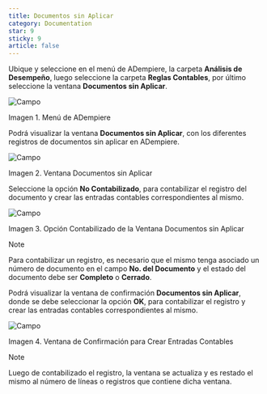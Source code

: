 ```yaml
---
title: Documentos sin Aplicar
category: Documentation
star: 9
sticky: 9
article: false
---
```


Ubique y seleccione en el menú de ADempiere, la carpeta **Análisis de Desempeño**, luego seleccione la carpeta **Reglas Contables**, por último seleccione la ventana **Documentos sin Aplicar**.

![Campo](/assets/img/docs/accounting-management/acm-accounting-image460.png)

Imagen 1. Menú de ADempiere

Podrá visualizar la ventana **Documentos sin Aplicar**, con los diferentes registros de documentos sin aplicar en ADempiere.

![Campo](/assets/img/docs/accounting-management/acm-accounting-image461.png)

Imagen 2. Ventana Documentos sin Aplicar

Seleccione la opción **No Contabilizado**, para contabilizar el registro del documento y crear las entradas contables correspondientes al mismo.

![Campo](/assets/img/docs/accounting-management/acm-accounting-image462.png)

Imagen 3. Opción Contabilizado de la Ventana Documentos sin Aplicar

Note

Para contabilizar un registro, es necesario que el mismo tenga asociado un número de documento en el campo **No. del Documento** y el estado del documento debe ser **Completo** o **Cerrado**.

Podrá visualizar la ventana de confirmación **Documentos sin Aplicar**, donde se debe seleccionar la opción **OK**, para contabilizar el registro y crear las entradas contables correspondientes al mismo.

![Campo](/assets/img/docs/accounting-management/acm-accounting-image463.png)

Imagen 4. Ventana de Confirmación para Crear Entradas Contables

Note

Luego de contabilizado el registro, la ventana se actualiza y es restado el mismo al número de líneas o registros que contiene dicha ventana.